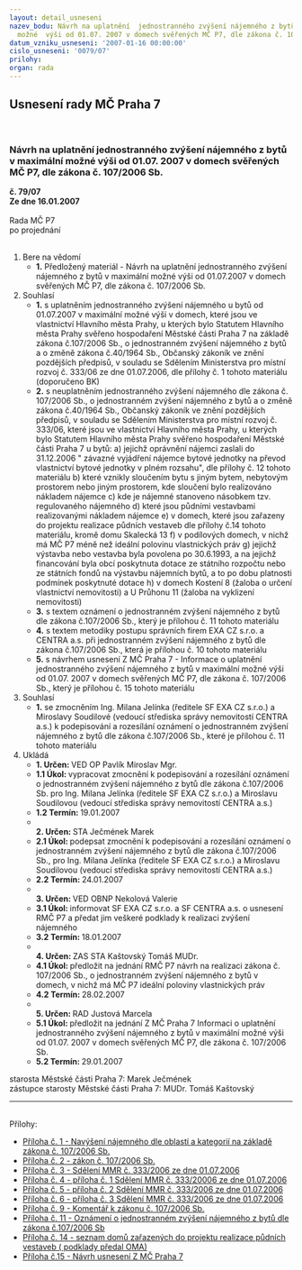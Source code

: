 ```yaml
---
layout: detail_usneseni
nazev_bodu: Návrh na uplatnění  jednostranného zvýšení nájemného z bytů v maximální
  možné  výši od 01.07. 2007 v domech svěřených MČ P7, dle zákona č. 107/2006 Sb.
datum_vzniku_usneseni: '2007-01-16 00:00:00'
cislo_usneseni: '0079/07'
prilohy: 
organ: rada
---
```

<div id="ucUsn_pList" class="usn">
	<span><h2>Usnesení rady MČ Praha 7 </h2>
<br></span><div class="standBody">
<span><h3>Návrh na uplatnění  jednostranného zvýšení nájemného z bytů v maximální možné  výši od 01.07. 2007 v domech svěřených MČ P7, dle zákona č. 107/2006 Sb.</h3></span><div class="center">
		<strong>č. 79/07</strong><br>
	</div>
<div class="center">
		<strong>Ze dne 16.01.2007</strong><br><br>
	</div>Rada MČ P7<br> po projednání<br><br><ol>
<li>Bere na vědomí<ul><li>
<strong>1.</strong> Předložený materiál - Návrh na uplatnění jednostranného zvýšení nájemného z bytů v maximální možné výši od 01.07.2007 v domech svěřených MČ P7, dle zákona č. 107/2006 Sb.</li></ul>
</li>
<li>Souhlasí<ul>
<li>
<strong>1.</strong> s uplatněním jednostranného zvýšení nájemného u bytů od 01.07.2007 v maximální možné výši v domech, které jsou ve vlastnictví Hlavního města Prahy, u kterých bylo Statutem Hlavního města Prahy svěřeno hospodaření Městské části Praha 7 na základě zákona č.107/2006 Sb., o jednostranném zvýšení nájemného z bytů a o změně zákona č.40/1964 Sb., Občanský zákoník ve znění pozdějších předpisů, v souladu se Sdělením Ministerstva pro místní rozvoj č. 333/06 ze dne 01.07.2006, dle přílohy č. 1 tohoto materiálu (doporučeno BK)                                                                                                                                   </li>
<li>
<strong>2.</strong> s neuplatněním jednostranného zvýšení nájemného dle zákona č. 107/2006 Sb., o jednostranném zvýšení nájemného z bytů a o změně zákona č.40/1964 Sb., Občanský zákoník ve znění pozdějších předpisů, v souladu se Sdělením Ministerstva pro místní rozvoj č. 333/06, které jsou ve vlastnictví Hlavního města Prahy, u kterých bylo Statutem Hlavního města Prahy svěřeno hospodaření Městské části Praha 7 u bytů:                                                                                   a) jejichž oprávnění nájemci zaslali do 31.12.2006  " závazné vyjádření nájemce bytové jednotky na převod vlastnictví bytové jednotky v plném rozsahu", dle přílohy č. 12 tohoto materiálu                                                                                          b) které vznikly sloučením bytu s jiným bytem, nebytovým prostorem nebo jiným prostorem, kde sloučení bylo realizováno nákladem nájemce                                        c) kde je nájemné stanoveno násobkem tzv. regulovaného nájemného                           d) které jsou půdními vestavbami realizovanými nákladem nájemce                             e) v domech, které jsou zařazeny do projektu realizace půdních vestaveb dle přílohy č.14 tohoto materiálu, kromě domu Skalecká 13 f)  v podílových domech, v nichž má MČ P7 méně než ideální polovinu vlastnických práv                                                                                                       g) jejichž výstavba nebo vestavba byla povolena po 30.6.1993, a na jejichž financování byla obcí poskytnuta dotace ze státního rozpočtu nebo ze státních fondů na výstavbu nájemních bytů, a to po dobu platnosti podmínek poskytnuté dotace                                                                                                                          h) v domech Kostení 8 (žaloba o určení vlastnictví nemovitosti) a U Průhonu 11 (žaloba na vyklizení nemovitosti)              </li>
<li>
<strong>3.</strong> s textem oznámení o jednostranném zvýšení nájemného z bytů dle zákona č.107/2006 Sb., který je přílohou č. 11 tohoto materiálu  </li>
<li>
<strong>4.</strong> s textem metodiky postupu správních firem EXA CZ s.r.o. a CENTRA a.s. při jednostranném zvýšení nájemného z bytů dle zákona č.107/2006 Sb., která je přílohou č. 10 tohoto materiálu </li>
<li>
<strong>5.</strong> s návrhem usnesení Z MČ Praha 7 - Informace o uplatnění  jednostranného zvýšení nájemného z bytů v maximální možné  výši od 01.07. 2007 v domech svěřených MČ P7, dle zákona č. 107/2006 Sb., který je přílohou č. 15 tohoto materiálu </li>
</ul>
</li>
<li>Souhlasí<ul><li>
<strong>1.</strong> se zmocněním Ing. Milana Jelínka (ředitele SF EXA CZ s.r.o.) a Miroslavy Soudilové (vedoucí střediska správy nemovitostí  CENTRA a.s.) k podepisování a rozesílání oznámení o jednostranném zvýšení nájemného z bytů dle zákona č.107/2006 Sb., které je přílohou č. 11 tohoto materiálu   </li></ul>
</li>
<li>Ukládá<ul>
<li>
<strong>1. Určen: </strong>VED OP Pavlík Miroslav Mgr.</li>
<li>
<strong>1.1 Úkol: </strong>vypracovat zmocnění k podepisování a rozesílání oznámení o jednostranném zvýšení nájemného z bytů dle zákona č.107/2006 Sb. pro Ing. Milana Jelínka (ředitele SF EXA CZ s.r.o.) a Miroslavu Soudilovou               (vedoucí střediska správy nemovitostí  CENTRA a.s.)  </li>
<li>
<strong>1.2 Termín: </strong>19.01.2007</li>
<li>
<strong><br>2. Určen: </strong>STA Ječmének Marek</li>
<li>
<strong>2.1 Úkol: </strong>podepsat zmocnění k podepisování a rozesílání oznámení o jednostranném zvýšení nájemného z bytů dle zákona č.107/2006 Sb.,  pro Ing. Milana Jelínka (ředitele SF EXA CZ s.r.o.) a Miroslavu Soudilovou               (vedoucí střediska správy nemovitostí  CENTRA a.s.)   </li>
<li>
<strong>2.2 Termín: </strong>24.01.2007</li>
<li>
<strong><br>3. Určen: </strong>VED OBNP Nekolová Valerie</li>
<li>
<strong>3.1 Úkol: </strong>informovat SF EXA CZ s.r.o. a SF CENTRA a.s. o usnesení RMČ P7 a předat jim veškeré podklady k realizaci zvýšení nájemného </li>
<li>
<strong>3.2 Termín: </strong>18.01.2007</li>
<li>
<strong><br>4. Určen: </strong>ZAS STA Kaštovský Tomáš MUDr.</li>
<li>
<strong>4.1 Úkol: </strong>předložit na jednání RMČ P7 návrh na realizaci zákona č. 107/2006 Sb., o jednostranném zvýšení nájemného z bytů v domech, v nichž má MČ P7 ideální poloviny vlastnických práv  </li>
<li>
<strong>4.2 Termín: </strong>28.02.2007</li>
<li>
<strong><br>5. Určen: </strong>RAD Justová Marcela</li>
<li>
<strong>5.1 Úkol: </strong>předložit na jednání Z MČ Praha 7 Informaci o uplatnění  jednostranného zvýšení nájemného z bytů v maximální možné  výši od 01.07. 2007 v domech svěřených MČ P7, dle zákona č. 107/2006 Sb. </li>
<li>
<strong>5.2 Termín: </strong>29.01.2007</li>
</ul>
</li>
</ol>starosta Městské části Praha 7: Marek Ječmének<br>zástupce starosty Městské části Praha 7: MUDr. Tomáš Kaštovský <hr>
<br>Přílohy: <ul>
<li><a href="/zdroj.aspx?typ=4&amp;id=11162&amp;sh=256004766" target="_blank" title="Soubor (.doc 29 kB)-nové okno">Příloha č. 1 - Navýšení nájemného dle oblastí a kategorií na základě zákona č. 107/2006 Sb. </a></li> <li><a href="/zdroj.aspx?typ=4&amp;id=11163&amp;sh=-314300706" target="_blank" title="Soubor (.doc 70,5 kB)-nové okno">Příloha č. 2 - zákon č. 107/2006 Sb.</a></li> <li><a href="/zdroj.aspx?typ=4&amp;id=11164&amp;sh=-1266795874" target="_blank" title="Soubor (.pdf 289,3 kB)-nové okno">Příloha č. 3 - Sdělení MMR č. 333/2006 ze dne 01.07.2006</a></li> <li><a href="/zdroj.aspx?typ=4&amp;id=11165&amp;sh=-1435496738" target="_blank" title="Soubor (.pdf 47,2 kB)-nové okno">Příloha č. 4 - příloha č. 1 Sdělení MMR č. 333/20006 ze dne 01.07.2006</a></li> <li><a href="/zdroj.aspx?typ=4&amp;id=11166&amp;sh=763608478" target="_blank" title="Soubor (.pdf 38,2 kB)-nové okno">Příloha č. 5 - příloha č. 2 Sdělení MMR č. 333/2006 ze dne 01.07.2006</a></li> <li><a href="/zdroj.aspx?typ=4&amp;id=11167&amp;sh=59011550" target="_blank" title="Soubor (.pdf 31,2 kB)-nové okno">Příloha č. 6 - příloha č. 3 Sdělení MMR č. 333/2006 ze dne 01.07.2006</a></li> <li><a href="/zdroj.aspx?typ=4&amp;id=11168&amp;sh=218893726" target="_blank" title="Soubor (.pdf 328,8 kB)-nové okno">Příloha č. 9 - Komentář  k zákonu č. 107/2006 Sb.</a></li> <li><a href="/zdroj.aspx?typ=4&amp;id=11169&amp;sh=-485572130" target="_blank" title="Soubor (.rtf 10,1 kB)-nové okno">Příloha č. 11 - Oznámení o jednostranném zvýšení nájemného z bytů dle zákona č.107/2006 Sb </a></li> <li><a href="/zdroj.aspx?typ=4&amp;id=11170&amp;sh=1279491998" target="_blank" title="Soubor (.xls 85,5 kB)-nové okno">Příloha č. 14 - seznam domů zařazených do projektu realizace půdních vestaveb ( podklady předal OMA)</a></li> <li><a href="/zdroj.aspx?typ=4&amp;id=11171&amp;sh=-1684833378" target="_blank" title="Soubor (.doc 99 kB)-nové okno">Příloha č.15 - Návrh usnesení Z MČ Praha 7 </a></li> </ul>
</div>
</div>
